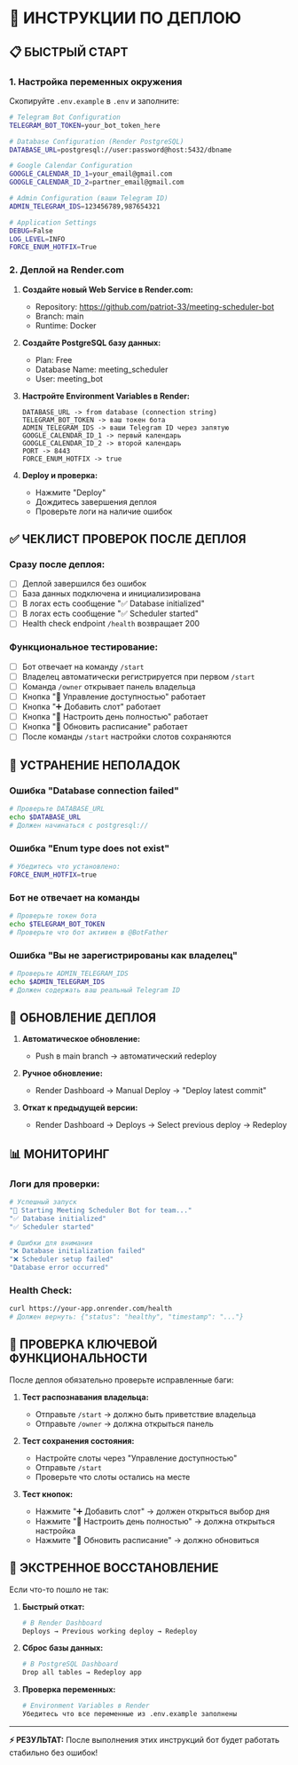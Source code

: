 # 🚀 ИНСТРУКЦИИ ПО ДЕПЛОЮ

## 📋 БЫСТРЫЙ СТАРТ

### 1. Настройка переменных окружения

Скопируйте `.env.example` в `.env` и заполните:

```bash
# Telegram Bot Configuration
TELEGRAM_BOT_TOKEN=your_bot_token_here

# Database Configuration (Render PostgreSQL)  
DATABASE_URL=postgresql://user:password@host:5432/dbname

# Google Calendar Configuration
GOOGLE_CALENDAR_ID_1=your_email@gmail.com
GOOGLE_CALENDAR_ID_2=partner_email@gmail.com

# Admin Configuration (ваши Telegram ID)
ADMIN_TELEGRAM_IDS=123456789,987654321

# Application Settings
DEBUG=False
LOG_LEVEL=INFO
FORCE_ENUM_HOTFIX=True
```

### 2. Деплой на Render.com

1. **Создайте новый Web Service в Render.com:**
   - Repository: https://github.com/patriot-33/meeting-scheduler-bot
   - Branch: main
   - Runtime: Docker

2. **Создайте PostgreSQL базу данных:**
   - Plan: Free
   - Database Name: meeting_scheduler
   - User: meeting_bot

3. **Настройте Environment Variables в Render:**
   ```
   DATABASE_URL -> from database (connection string)
   TELEGRAM_BOT_TOKEN -> ваш токен бота
   ADMIN_TELEGRAM_IDS -> ваши Telegram ID через запятую
   GOOGLE_CALENDAR_ID_1 -> первый календарь  
   GOOGLE_CALENDAR_ID_2 -> второй календарь
   PORT -> 8443
   FORCE_ENUM_HOTFIX -> true
   ```

4. **Deploy и проверка:**
   - Нажмите "Deploy"
   - Дождитесь завершения деплоя
   - Проверьте логи на наличие ошибок

## ✅ ЧЕКЛИСТ ПРОВЕРОК ПОСЛЕ ДЕПЛОЯ

### Сразу после деплоя:
- [ ] Деплой завершился без ошибок
- [ ] База данных подключена и инициализирована  
- [ ] В логах есть сообщение "✅ Database initialized"
- [ ] В логах есть сообщение "✅ Scheduler started"
- [ ] Health check endpoint `/health` возвращает 200

### Функциональное тестирование:
- [ ] Бот отвечает на команду `/start`
- [ ] Владелец автоматически регистрируется при первом `/start`
- [ ] Команда `/owner` открывает панель владельца
- [ ] Кнопка "📅 Управление доступностью" работает
- [ ] Кнопка "➕ Добавить слот" работает  
- [ ] Кнопка "📝 Настроить день полностью" работает
- [ ] Кнопка "🔄 Обновить расписание" работает
- [ ] После команды `/start` настройки слотов сохраняются

## 🐛 УСТРАНЕНИЕ НЕПОЛАДОК

### Ошибка "Database connection failed"
```bash
# Проверьте DATABASE_URL
echo $DATABASE_URL
# Должен начинаться с postgresql://
```

### Ошибка "Enum type does not exist"
```bash
# Убедитесь что установлено:
FORCE_ENUM_HOTFIX=true
```

### Бот не отвечает на команды
```bash
# Проверьте токен бота
echo $TELEGRAM_BOT_TOKEN
# Проверьте что бот активен в @BotFather
```

### Ошибка "Вы не зарегистрированы как владелец"
```bash
# Проверьте ADMIN_TELEGRAM_IDS
echo $ADMIN_TELEGRAM_IDS  
# Должен содержать ваш реальный Telegram ID
```

## 🔄 ОБНОВЛЕНИЕ ДЕПЛОЯ

1. **Автоматическое обновление:**
   - Push в main branch → автоматический redeploy

2. **Ручное обновление:**
   - Render Dashboard → Manual Deploy → "Deploy latest commit"

3. **Откат к предыдущей версии:**
   - Render Dashboard → Deploys → Select previous deploy → Redeploy

## 📊 МОНИТОРИНГ

### Логи для проверки:
```bash
# Успешный запуск
"🚀 Starting Meeting Scheduler Bot for team..."
"✅ Database initialized"  
"✅ Scheduler started"

# Ошибки для внимания
"❌ Database initialization failed"
"❌ Scheduler setup failed"
"Database error occurred"
```

### Health Check:
```bash
curl https://your-app.onrender.com/health
# Должен вернуть: {"status": "healthy", "timestamp": "..."}
```

## 🎯 ПРОВЕРКА КЛЮЧЕВОЙ ФУНКЦИОНАЛЬНОСТИ

После деплоя обязательно проверьте исправленные баги:

1. **Тест распознавания владельца:**
   - Отправьте `/start` → должно быть приветствие владельца
   - Отправьте `/owner` → должна открыться панель

2. **Тест сохранения состояния:**
   - Настройте слоты через "Управление доступностью"
   - Отправьте `/start`
   - Проверьте что слоты остались на месте

3. **Тест кнопок:**
   - Нажмите "➕ Добавить слот" → должен открыться выбор дня
   - Нажмите "📝 Настроить день полностью" → должна открыться настройка
   - Нажмите "🔄 Обновить расписание" → должно обновиться

## 🚨 ЭКСТРЕННОЕ ВОССТАНОВЛЕНИЕ

Если что-то пошло не так:

1. **Быстрый откат:**
   ```bash
   # В Render Dashboard
   Deploys → Previous working deploy → Redeploy
   ```

2. **Сброс базы данных:**
   ```bash
   # В PostgreSQL Dashboard  
   Drop all tables → Redeploy app
   ```

3. **Проверка переменных:**
   ```bash
   # Environment Variables в Render
   Убедитесь что все переменные из .env.example заполнены
   ```

---

**⚡ РЕЗУЛЬТАТ:** После выполнения этих инструкций бот будет работать стабильно без ошибок!